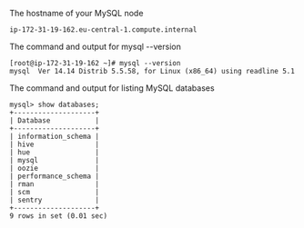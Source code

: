 The hostname of your MySQL node
````
ip-172-31-19-162.eu-central-1.compute.internal

````

The command and output for mysql --version
````
[root@ip-172-31-19-162 ~]# mysql --version
mysql  Ver 14.14 Distrib 5.5.58, for Linux (x86_64) using readline 5.1

````

The command and output for listing MySQL databases
````
mysql> show databases;
+--------------------+
| Database           |
+--------------------+
| information_schema |
| hive               |
| hue                |
| mysql              |
| oozie              |
| performance_schema |
| rman               |
| scm                |
| sentry             |
+--------------------+
9 rows in set (0.01 sec)
````
